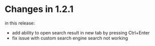 # Changes in 1.2.1

in this release:

- add ability to open search result in new tab by pressing Ctrl+Enter
- fix issue with custom search engine search not working

